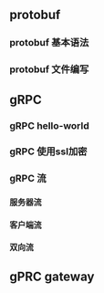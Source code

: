 ## protobuf
### protobuf 基本语法

### protobuf 文件编写

## gRPC
### gRPC hello-world

### gRPC 使用ssl加密

### gRPC 流

#### 服务器流

#### 客户端流

#### 双向流


## gPRC gateway
